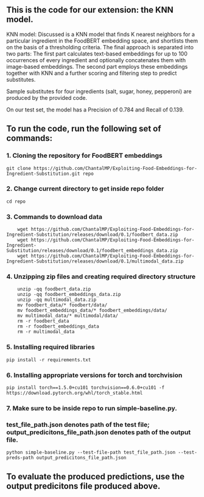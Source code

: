 ## This is the code for our extension: the KNN model.
KNN model: Discussed is a KNN model that finds K nearest neighbors for a particular ingredient in the FoodBERT embedding space, and shortlists them on the basis of a thresholding criteria. The final approach is separated into two parts: The first part calculates text-based embeddings for up to 100 occurrences of every ingredient and optionally concatenates them with image-based embeddings. The second part employs these embeddings together with KNN and a further scoring and filtering step to predict substitutes.

Sample substitutes for four ingredients (salt, sugar, honey, pepperoni) are produced by the provided code.

On our test set, the model has a Precision of 0.784 and Recall of 0.139.

## To run the code, run the following set of commands:

### 1. Cloning the repository for FoodBERT embeddings
```
git clone https://github.com/ChantalMP/Exploiting-Food-Embeddings-for-Ingredient-Substitution.git repo
```
### 2. Change current directory to get inside repo folder
```
cd repo
```

### 3. Commands to download data
```
    wget https://github.com/ChantalMP/Exploiting-Food-Embeddings-for-Ingredient-Substitution/releases/download/0.1/foodbert_data.zip
    wget https://github.com/ChantalMP/Exploiting-Food-Embeddings-for-Ingredient-Substitution/releases/download/0.1/foodbert_embeddings_data.zip
    wget https://github.com/ChantalMP/Exploiting-Food-Embeddings-for-Ingredient-Substitution/releases/download/0.1/multimodal_data.zip
```

### 4. Unzipping zip files and creating required directory structure
```
    unzip -qq foodbert_data.zip
    unzip -qq foodbert_embeddings_data.zip
    unzip -qq multimodal_data.zip
    mv foodbert_data/* foodbert/data/
    mv foodbert_embeddings_data/* foodbert_embeddings/data/
    mv multimodal_data/* multimodal/data/
    rm -r foodbert_data
    rm -r foodbert_embeddings_data
    rm -r multimodal_data
```

### 5. Installing required libraries
```
pip install -r requirements.txt
```
### 6. Installing appropriate versions for torch and torchvision
```
pip install torch==1.5.0+cu101 torchvision==0.6.0+cu101 -f https://download.pytorch.org/whl/torch_stable.html
```

### 7. Make sure to be inside repo to run simple-baseline.py. 
### test_file_path.json denotes path of the test file; output_predicitons_file_path.json denotes path of the output file.

```
python simple-baseline.py --test-file-path test_file_path.json --test-preds-path output_predicitons_file_path.json
```

## To evaluate the produced predictions, use the output predicitons file produced above.